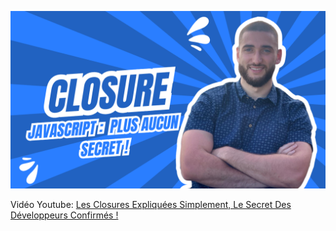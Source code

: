 ![Texte alternatif](https://github.com/yamsdmc/formation-javascript/blob/main/closure/image.png?raw=true)

Vidéo Youtube: [Les Closures Expliquées Simplement, Le Secret Des Développeurs Confirmés !
](https://www.youtube.com/watch?v=iwaXTY1bSqk)